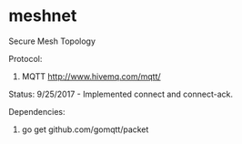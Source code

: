 # meshnet
Secure Mesh Topology

Protocol:
1. MQTT
   http://www.hivemq.com/mqtt/

Status:
   9/25/2017 - Implemented connect and connect-ack.


Dependencies:

1. go get github.com/gomqtt/packet
